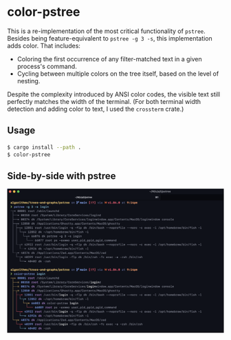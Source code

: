 # color-pstree

This is a re-implementation of the most critical functionality of `pstree`. Besides being feature-equivalent to
`pstree -g 3 -s`, this implementation adds color. That includes:

- Coloring the first occurrence of any filter-matched text in a given process's command.
- Cycling between multiple colors on the tree itself, based on the level of nesting.

Despite the complexity introduced by ANSI color codes, the visible text still perfectly matches the width of the terminal.
(For both terminal width detection and adding color to text, I used the `crossterm` crate.)

## Usage

```bash
$ cargo install --path .
$ color-pstree
```

## Side-by-side with pstree

![Filtering by 'login', side-by-side with the real pstree](./images/filter_by_login.png)
